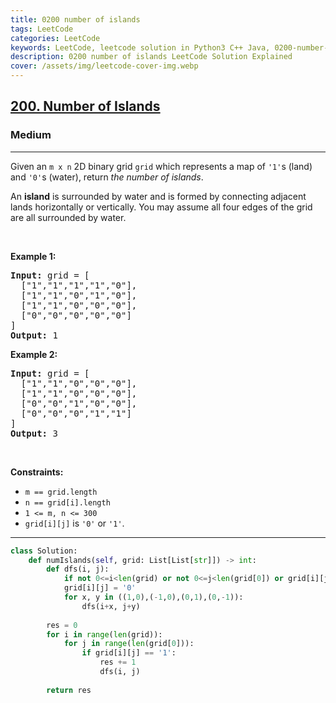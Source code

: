 ```yaml
---
title: 0200 number of islands
tags: LeetCode
categories: LeetCode
keywords: LeetCode, leetcode solution in Python3 C++ Java, 0200-number-of-islands solution
description: 0200 number of islands LeetCode Solution Explained
cover: /assets/img/leetcode-cover-img.webp
---
```



<h2><a href="https://leetcode.com/problems/number-of-islands/">200. Number of Islands</a></h2><h3>Medium</h3><hr><div><p>Given an <code>m x n</code> 2D binary grid <code>grid</code> which represents a map of <code>'1'</code>s (land) and <code>'0'</code>s (water), return <em>the number of islands</em>.</p>

<p>An <strong>island</strong> is surrounded by water and is formed by connecting adjacent lands horizontally or vertically. You may assume all four edges of the grid are all surrounded by water.</p>

<p>&nbsp;</p>
<p><strong class="example">Example 1:</strong></p>

<pre><strong>Input:</strong> grid = [
  ["1","1","1","1","0"],
  ["1","1","0","1","0"],
  ["1","1","0","0","0"],
  ["0","0","0","0","0"]
]
<strong>Output:</strong> 1
</pre>

<p><strong class="example">Example 2:</strong></p>

<pre><strong>Input:</strong> grid = [
  ["1","1","0","0","0"],
  ["1","1","0","0","0"],
  ["0","0","1","0","0"],
  ["0","0","0","1","1"]
]
<strong>Output:</strong> 3
</pre>

<p>&nbsp;</p>
<p><strong>Constraints:</strong></p>

<ul>
	<li><code>m == grid.length</code></li>
	<li><code>n == grid[i].length</code></li>
	<li><code>1 &lt;= m, n &lt;= 300</code></li>
	<li><code>grid[i][j]</code> is <code>'0'</code> or <code>'1'</code>.</li>
</ul>
</div>

---




```python
class Solution:
    def numIslands(self, grid: List[List[str]]) -> int:
        def dfs(i, j):
            if not 0<=i<len(grid) or not 0<=j<len(grid[0]) or grid[i][j] == '0': return
            grid[i][j] = '0'
            for x, y in ((1,0),(-1,0),(0,1),(0,-1)):
                dfs(i+x, j+y)
        
        res = 0
        for i in range(len(grid)):
            for j in range(len(grid[0])):
                if grid[i][j] == '1':
                    res += 1
                    dfs(i, j)
                
        return res
```
